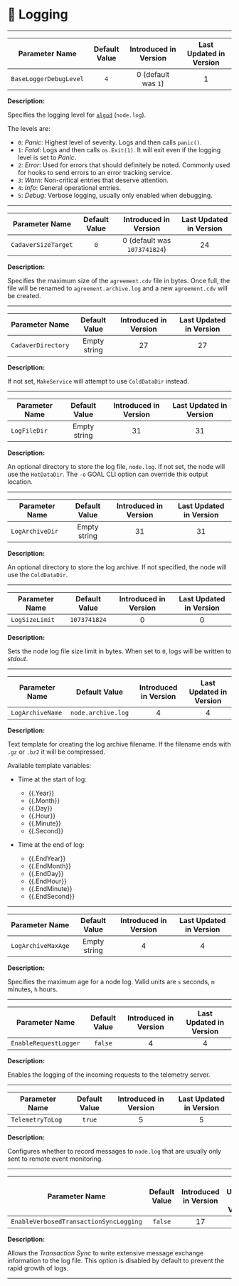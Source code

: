 # 📜 Logging

---

| Parameter Name         | Default Value | Introduced in Version | Last Updated in Version |
|------------------------|:-------------:|:---------------------:|:-----------------------:|
| `BaseLoggerDebugLevel` |      `4`      |  0 (default was `1`)  |            1            |

**Description:**

Specifies the logging level for [`algod`](API-overview.md#algorand-daemon) (`node.log`).

The levels are:

- `0`: _Panic_: Highest level of severity. Logs and then calls `panic()`.
- `1`: _Fatal_: Logs and then calls `os.Exit(1)`. It will exit even if the logging level is set to _Panic_.
- `2`: _Error_: Used for errors that should definitely be noted. Commonly used for hooks to send errors to an error tracking service.
- `3`: _Warn_: Non-critical entries that deserve attention.
- `4`: _Info_: General operational entries.
- `5`: _Debug_: Verbose logging, usually only enabled when debugging.

---

| Parameter Name      | Default Value |    Introduced in Version     | Last Updated in Version |
|---------------------|:-------------:|:----------------------------:|:-----------------------:|
| `CadaverSizeTarget` |      `0`      | 0 (default was `1073741824`) |           24            |

**Description:**

Specifies the maximum size of the `agreement.cdv` file in bytes. Once full, the file
will be renamed to `agreement.archive.log` and a new `agreement.cdv` will be created.

---

| Parameter Name     | Default Value | Introduced in Version | Last Updated in Version |
|--------------------|:-------------:|:---------------------:|:-----------------------:|
| `CadaverDirectory` | Empty string  |          27           |           27            |

**Description:**

If not set, `MakeService` will attempt to use `ColdDataDir` instead.

---

| Parameter Name | Default Value | Introduced in Version | Last Updated in Version |
|----------------|:-------------:|:---------------------:|:-----------------------:|
| `LogFileDir`   | Empty string  |          31           |           31            |

**Description:**

An optional directory to store the log file, `node.log`. If not set, the node will
use the `HotDataDir`. The `-o` GOAL CLI option can override this output location.

---

| Parameter Name  | Default Value | Introduced in Version | Last Updated in Version |
|-----------------|:-------------:|:---------------------:|:-----------------------:|
| `LogArchiveDir` | Empty string  |          31           |           31            |

**Description:**

An optional directory to store the log archive. If not specified, the node will
use the `ColdDataDir`.

---

| Parameter Name | Default Value | Introduced in Version | Last Updated in Version |
|----------------|:-------------:|:---------------------:|:-----------------------:|
| `LogSizeLimit` | `1073741824`  |           0           |            0            |

**Description:**

Sets the node log file size limit in bytes. When set to `0`, logs will be written
to _stdout_.

---

| Parameter Name   |   Default Value    | Introduced in Version | Last Updated in Version |
|------------------|:------------------:|:---------------------:|:-----------------------:|
| `LogArchiveName` | `node.archive.log` |           4           |            4            |

**Description:**

Text template for creating the log archive filename. If the filename ends with `.gz`
or `.bz2` it will be compressed.

Available template variables:

- Time at the start of log:
    - {{.Year}}
    - {{.Month}}
    - {{.Day}}
    - {{.Hour}}
    - {{.Minute}}
    - {{.Second}}

- Time at the end of log:
    - {{.EndYear}}
    - {{.EndMonth}}
    - {{.EndDay}}
    - {{.EndHour}}
    - {{.EndMinute}}
    - {{.EndSecond}}

---

| Parameter Name     | Default Value | Introduced in Version | Last Updated in Version |
|--------------------|:-------------:|:---------------------:|:-----------------------:|
| `LogArchiveMaxAge` | Empty string  |           4           |            4            |

**Description:**

Specifies the maximum age for a node log. Valid units are `s` seconds, `m` minutes, `h` hours.

---

| Parameter Name        | Default Value | Introduced in Version | Last Updated in Version |
|-----------------------|:-------------:|:---------------------:|:-----------------------:|
| `EnableRequestLogger` |    `false`    |           4           |            4            |

**Description:**

Enables the logging of the incoming requests to the telemetry server.

---

| Parameter Name   | Default Value | Introduced in Version | Last Updated in Version |
|------------------|:-------------:|:---------------------:|:-----------------------:|
| `TelemetryToLog` |    `true`     |           5           |            5            |

**Description:**

Configures whether to record messages to `node.log` that are usually only sent to
remote event monitoring.

---

| Parameter Name                         | Default Value | Introduced in Version | Last Updated in Version |
|----------------------------------------|:-------------:|:---------------------:|:-----------------------:|
| `EnableVerbosedTransactionSyncLogging` |    `false`    |          17           |           17            |

**Description:**

Allows the _Transaction Sync_ to write extensive message exchange information to
the log file. This option is disabled by default to prevent the rapid growth of logs.

---